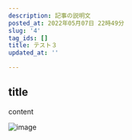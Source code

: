 ```yaml
---
description: 記事の説明文
posted_at: 2022年05月07日 22時49分
slug: '4'
tag_ids: []
title: テスト３
updated_at: ''

---
```

## title
content

![image](/static/images/article/51fc8f2696a54e2c18077408eb9b92e4.png.webphttps://user-images.githubusercontent.com/42331656/167257198-e2771807-8ee9-4e26-9307-1a0113b00797.png)

